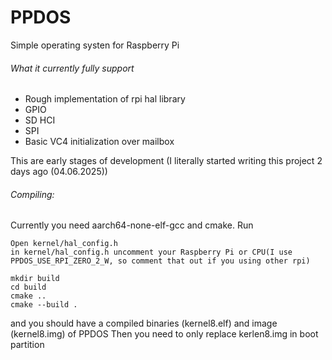 # PPDOS
Simple operating systen for Raspberry Pi

###### What it currently fully support
- Rough implementation of rpi hal library
- GPIO
- SD HCI
- SPI
- Basic VC4 initialization over mailbox

This are early stages of development (I literally started writing this project 2 days ago (04.06.2025))

###### Compiling:
Currently you need aarch64-none-elf-gcc and cmake. Run
```
Open kernel/hal_config.h
in kernel/hal_config.h uncomment your Raspberry Pi or CPU(I use PPDOS_USE_RPI_ZERO_2_W, so comment that out if you using other rpi)

mkdir build
cd build
cmake ..
cmake --build .
```
and you should have a compiled binaries (kernel8.elf) and image (kernel8.img) of PPDOS
Then you need to only replace kerlen8.img in boot partition
